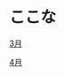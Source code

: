 # ここな

[3月](%E3%81%93%E3%81%93%E3%81%AA%208a9b8792ad794a99b1f9d88953c8a2f4/3%E6%9C%88%20557c999ebe844512aafb83f75bf96370.md)

[4月](%E3%81%93%E3%81%93%E3%81%AA%208a9b8792ad794a99b1f9d88953c8a2f4/4%E6%9C%88%20b8f4ff9de6ba4ab5a51270f32c21ec8b.md)
